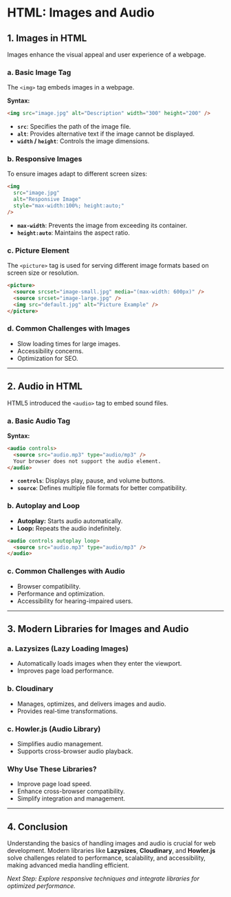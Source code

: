 # HTML: Images and Audio

## 1. Images in HTML

Images enhance the visual appeal and user experience of a webpage.

### a. Basic Image Tag

The `<img>` tag embeds images in a webpage.

**Syntax:**

```html
<img src="image.jpg" alt="Description" width="300" height="200" />
```

- **`src`**: Specifies the path of the image file.
- **`alt`**: Provides alternative text if the image cannot be displayed.
- **`width` / `height`**: Controls the image dimensions.

### b. Responsive Images

To ensure images adapt to different screen sizes:

```html
<img
  src="image.jpg"
  alt="Responsive Image"
  style="max-width:100%; height:auto;"
/>
```

- **`max-width`**: Prevents the image from exceeding its container.
- **`height:auto`**: Maintains the aspect ratio.

### c. Picture Element

The `<picture>` tag is used for serving different image formats based on screen size or resolution.

```html
<picture>
  <source srcset="image-small.jpg" media="(max-width: 600px)" />
  <source srcset="image-large.jpg" />
  <img src="default.jpg" alt="Picture Example" />
</picture>
```

### d. Common Challenges with Images

- Slow loading times for large images.
- Accessibility concerns.
- Optimization for SEO.

---

## 2. Audio in HTML

HTML5 introduced the `<audio>` tag to embed sound files.

### a. Basic Audio Tag

**Syntax:**

```html
<audio controls>
  <source src="audio.mp3" type="audio/mp3" />
  Your browser does not support the audio element.
</audio>
```

- **`controls`**: Displays play, pause, and volume buttons.
- **`source`**: Defines multiple file formats for better compatibility.

### b. Autoplay and Loop

- **Autoplay:** Starts audio automatically.
- **Loop:** Repeats the audio indefinitely.

```html
<audio controls autoplay loop>
  <source src="audio.mp3" type="audio/mp3" />
</audio>
```

### c. Common Challenges with Audio

- Browser compatibility.
- Performance and optimization.
- Accessibility for hearing-impaired users.

---

## 3. Modern Libraries for Images and Audio

### a. **Lazysizes (Lazy Loading Images)**

- Automatically loads images when they enter the viewport.
- Improves page load performance.

### b. **Cloudinary**

- Manages, optimizes, and delivers images and audio.
- Provides real-time transformations.

### c. **Howler.js (Audio Library)**

- Simplifies audio management.
- Supports cross-browser audio playback.

### Why Use These Libraries?

- Improve page load speed.
- Enhance cross-browser compatibility.
- Simplify integration and management.

---

## 4. Conclusion

Understanding the basics of handling images and audio is crucial for web development. Modern libraries like **Lazysizes**, **Cloudinary**, and **Howler.js** solve challenges related to performance, scalability, and accessibility, making advanced media handling efficient.

_Next Step: Explore responsive techniques and integrate libraries for optimized performance._
